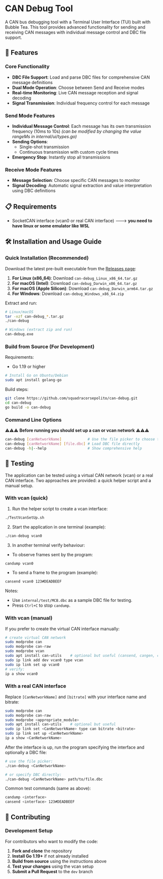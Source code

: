 # CAN Debug Tool

A CAN bus debugging tool with a Terminal User Interface (TUI) built with Bubble Tea. This tool provides advanced functionality for sending and receiving CAN messages with individual message control and DBC file support.

## 🚀 Features

### Core Functionality

- **DBC File Support**: Load and parse DBC files for comprehensive CAN message definitions
- **Dual Mode Operation**: Choose between Send and Receive modes
- **Real-time Monitoring**: Live CAN message reception and signal decoding
- **Signal Transmission**: Individual frequency control for each message

### Send Mode Features

- **Individual Message Control**: Each message has its own transmission frequency (10ms to 10s) *(can be modified by changing the value rangeMs in internal/ui/types.go)*
- **Sending Options**:
  - Single-shot transmission
  - Continuous transmission with custom cycle times
- **Emergency Stop**: Instantly stop all transmissions

### Receive Mode Features

- **Message Selection**: Choose specific CAN messages to monitor
- **Signal Decoding**: Automatic signal extraction and value interpretation using DBC definitions

## 📋 Requirements

- SocketCAN interface (vcan0 or real CAN interface)  --->  **you need to have linux or some emulator like WSL**

## 🛠️ Installation and Usage Guide

### Quick Installation (Recommended)

Download the latest pre-built executable from the [Releases page](https://github.com/squadracorsepolito/can-debug/releases):

1. **For Linux (x86_64)**: Download `can-debug_Linux_x86_64.tar.gz`
2. **For macOS (Intel)**: Download `can-debug_Darwin_x86_64.tar.gz`
3. **For macOS (Apple Silicon)**: Download `can-debug_Darwin_arm64.tar.gz`
4. **For Windows**: Download `can-debug_Windows_x86_64.zip`

Extract and run:

```bash
# Linux/macOS
tar -xzf can-debug_*.tar.gz
./can-debug

# Windows (extract zip and run)
can-debug.exe
```

### Build from Source (For Development)

Requirements:

- Go 1.19 or higher

```bash
# Install Go on Ubuntu/Debian
sudo apt install golang-go
```

Build steps:

```bash
git clone https://github.com/squadracorsepolito/can-debug.git
cd can-debug
go build -o can-debug
```

### Command Line Options

⚠️⚠️⚠️ **Before running you should set up a can or vcan network** ️⚠️⚠️️⚠️

```bash
can-debug [canNetworkName]            # Use the file picker to choose the dbc file
can-debug [canNetworkName] [file.dbc] # Load DBC file directly
can-debug -h|--help                   # Show comprehensive help
```

## 🧪 Testing

The application can be tested using a virtual CAN network (vcan) or a real CAN interface. Two approaches are provided: a quick helper script and a manual setup.

### With vcan (quick)

1. Run the helper script to create a vcan interface:

```bash
./TestVcanSetUp.sh
```

2. Start the application in one terminal (example):

```bash
./can-debug vcan0
```

3. In another terminal verify behaviour:

- To observe frames sent by the program:

```bash
candump vcan0
```

- To send a frame to the program (example):

```bash
cansend vcan0 123#DEADBEEF
```

Notes:

- Use `internal/test/MCB.dbc` as a sample DBC file for testing.
- Press `Ctrl+C` to stop `candump`.

### With vcan (manual)

If you prefer to create the virtual CAN interface manually:

```bash
# create virtual CAN network
sudo modprobe can
sudo modprobe can-raw
sudo modprobe vcan
sudo apt install can-utils    # optional but useful (cansend, cangen, candump)
sudo ip link add dev vcan0 type vcan
sudo ip link set up vcan0
# verify:
ip a show vcan0
```

### With a real CAN interface

Replace `[CanNetworkName]` and `[bitrate]` with your interface name and bitrate:

```bash
sudo modprobe can
sudo modprobe can-raw
sudo modprobe <appropriate_module>
sudo apt install can-utils    # optional but useful
sudo ip link set <CanNetworkName> type can bitrate <bitrate>
sudo ip link set up <CanNetworkName>
ip a show <CanNetworkName>
```

After the interface is up, run the program specifying the interface and optionally a DBC file:

```bash
# use the file picker:
./can-debug <CanNetworkName>

# or specify DBC directly:
./can-debug <CanNetworkName> path/to/file.dbc
```

Common test commands (same as above):

```bash
candump <interface>
cansend <interface> 123#DEADBEEF
```

## 🤝 Contributing

### Development Setup

For contributors who want to modify the code:

1. **Fork and clone** the repository
2. **Install Go 1.19+** if not already installed
3. **Build from source** using the instructions above
4. **Test your changes** using the vcan setup
5. **Submit a Pull Request** to the `dev` branch

